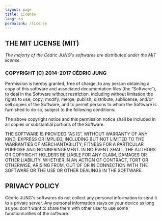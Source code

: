 ```yaml
---
layout: page
title: License
lang: en
permalink: /license
---
```

## THE MIT LICENSE (MIT)

*The majorty of the Cédric JUNG's softwares are distributed under the MIT license.*

### COPYRIGHT (C) 2014-2017 CÉDRIC JUNG

Permission is hereby granted, free of charge, to any person obtaining a copy of this software and associated documentation files (the “Software”), to deal in the Software without restriction, including without limitation the rights to use, copy, modify, merge, publish, distribute, sublicense, and/or sell copies of the Software, and to permit persons to whom the Software is furnished to do so, subject to the following conditions:

The above copyright notice and this permission notice shall be included in all copies or substantial portions of the Software.

THE SOFTWARE IS PROVIDED “AS IS”, WITHOUT WARRANTY OF ANY KIND, EXPRESS OR IMPLIED, INCLUDING BUT NOT LIMITED TO THE WARRANTIES OF MERCHANTABILITY, FITNESS FOR A PARTICULAR PURPOSE AND NONINFRINGEMENT. IN NO EVENT SHALL THE AUTHORS OR COPYRIGHT HOLDERS BE LIABLE FOR ANY CLAIM, DAMAGES OR OTHER LIABILITY, WHETHER IN AN ACTION OF CONTRACT, TORT OR OTHERWISE, ARISING FROM, OUT OF OR IN CONNECTION WITH THE SOFTWARE OR THE USE OR OTHER DEALINGS IN THE SOFTWARE.

## PRIVACY POLICY

Cédric JUNG's softwares do not collect any personal information to send it to a private server.
Any personal information stays on your device as long as you don't want to share them with other user to use some functionnalities of the software.
